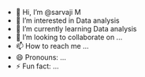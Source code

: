 - 👋 Hi, I’m @sarvaji M
- 👀 I’m interested in Data analysis
- 🌱 I’m currently learning Data analysis
- 💞️ I’m looking to collaborate on ...
- 📫 How to reach me ...
- 😄 Pronouns: ...
- ⚡ Fun fact: ...

<!---
sarvaji18rolex/sarvaji18rolex is a ✨ special ✨ repository because its `README.md` (this file) appears on your GitHub profile.
You can click the Preview link to take a look at your changes.
--->
